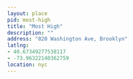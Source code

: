 ```yaml
---
layout: place
pid: most-high
title: "Most High"
description: ""
address: "820 Washington Ave, Brooklyn"
latlng:
- 40.67349277538117
- -73.96322140362759
location: nyc
---
```

